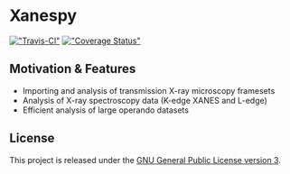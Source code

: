 Xanespy
=======

[!["Travis-CI"](https://travis-ci.org/m3wolf/xanespy.svg?branch=master "Travis-CI")](https://travis-ci.org/m3wolf/xanespy/ "Travis-CI")
[!["Coverage Status"](https://coveralls.io/repos/github/m3wolf/xanespy/badge.svg?branch=master "Coverage status")](https://coveralls.io/github/m3wolf/xanespy?branch=master "Coverage status")

Motivation & Features
---------------------

- Importing and analysis of transmission X-ray microscopy framesets
- Analysis of X-ray spectroscopy data (K-edge XANES and L-edge)
- Efficient analysis of large operando datasets

License
-------

This project is released under the [GNU General Public License version 3](https://www.gnu.org/licenses/gpl-3.0.en.html "GPLv3 information").
